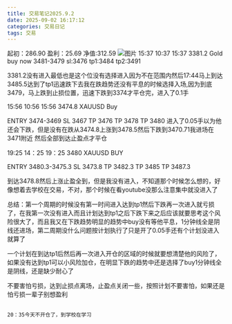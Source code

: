 ```yaml
---
title: 交易笔记2025.9.2
date: 2025-09-02 16:17:12
categories: 交易日记
tags: 交易
---
```

起初：286.90 
盈利：25.69
净值:312.59
![图片](/img/1234.png)
15:37 10:37
15:37 3381.2
Gold buy now 3481-3479
sl:3476
tp1:3484
tp2:3491

3381.2没有进入最低也是这个位没有选择进入因为不在范围内然后17:44马上到达3485.5达到了tp1迅速跌下去我在跌趋势还没有平息的时候选择入场,因为到底3479，马上跌到止损位置，迅速下跌到3374才平仓完，进入了0.1手  


15:56  10:56
15:56 3474.8
XAUUSD Buy

ENTRY 3474-3469
SL 3467
TP 3476
TP 3478
TP 3480
进入了0.05手以为他还会下跌，但是没有在跌从3474.8上涨到3478.5然后下跌到3470.71我进场在3471附近 然后全部到达止盈点才平仓


19:25 14：25
19：25 3480
XAUUSD BUY 

ENTRY 3480.3-3475.3
SL 3473.8
TP 3482.3
TP 3485
TP 3487.3

到达3478.8然后上涨止盈全到，但是我没有进入，不知道那个时候怎么想的，好像想着去学校在交易，不对，那个时候在看youtube没那么注意集中就没进入了

总结：第一个周期的时候没有第一时间进入达到tp1然后下跌再一次进入就亏损了，在我第一次没有进入而且计划达到tp1之后下跌下来之后应该就要思考这个风险很大了，而且我又在下跌趋势明显的趋势中buy没有等他平息，1分钟线全是阴线还进场，第二周期没什么问题按计划执行了只是开了0.05手还有个计划没进入就算了


一个计划在到达tp1后然后再一次进入开仓的区域的时候就要想清楚他的风险了，如果没有达到tp1可以小风险加仓，在明显下跌的趋势中还是选择了buy1分钟线全是阴线，还是缺少耐心了

不要害怕亏损，达到止损点离场，止盈点关闭一些，按照计划不要害怕，如果还是怕亏损一辈子别想盈利 




                                                                                        20：35今天不开仓了，到学校在学习